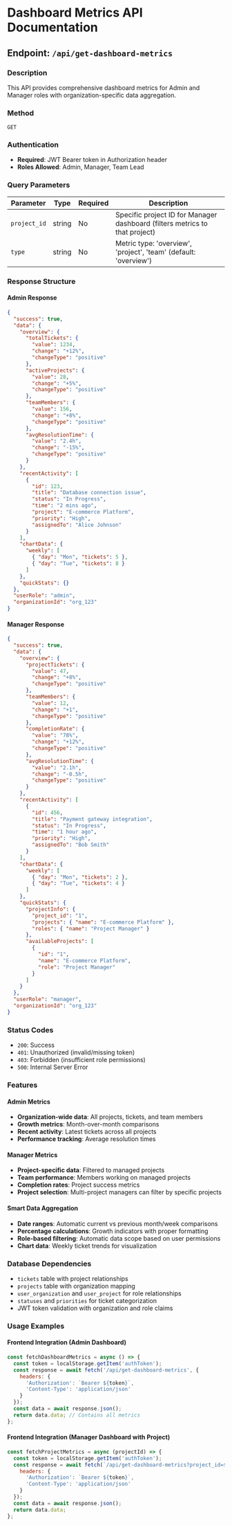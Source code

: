 # Dashboard Metrics API Documentation

## Endpoint: `/api/get-dashboard-metrics`

### Description
This API provides comprehensive dashboard metrics for Admin and Manager roles with organization-specific data aggregation.

### Method
`GET`

### Authentication
- **Required**: JWT Bearer token in Authorization header
- **Roles Allowed**: Admin, Manager, Team Lead

### Query Parameters
| Parameter | Type | Required | Description |
|-----------|------|----------|-------------|
| `project_id` | string | No | Specific project ID for Manager dashboard (filters metrics to that project) |
| `type` | string | No | Metric type: 'overview', 'project', 'team' (default: 'overview') |

### Response Structure

#### Admin Response
```json
{
  "success": true,
  "data": {
    "overview": {
      "totalTickets": {
        "value": 1234,
        "change": "+12%",
        "changeType": "positive"
      },
      "activeProjects": {
        "value": 28,
        "change": "+5%",
        "changeType": "positive"
      },
      "teamMembers": {
        "value": 156,
        "change": "+8%",
        "changeType": "positive"
      },
      "avgResolutionTime": {
        "value": "2.4h",
        "change": "-15%",
        "changeType": "positive"
      }
    },
    "recentActivity": [
      {
        "id": 123,
        "title": "Database connection issue",
        "status": "In Progress",
        "time": "2 mins ago",
        "project": "E-commerce Platform",
        "priority": "High",
        "assignedTo": "Alice Johnson"
      }
    ],
    "chartData": {
      "weekly": [
        { "day": "Mon", "tickets": 5 },
        { "day": "Tue", "tickets": 8 }
      ]
    },
    "quickStats": {}
  },
  "userRole": "admin",
  "organizationId": "org_123"
}
```

#### Manager Response
```json
{
  "success": true,
  "data": {
    "overview": {
      "projectTickets": {
        "value": 47,
        "change": "+8%",
        "changeType": "positive"
      },
      "teamMembers": {
        "value": 12,
        "change": "+1",
        "changeType": "positive"
      },
      "completionRate": {
        "value": "78%",
        "change": "+12%",
        "changeType": "positive"
      },
      "avgResolutionTime": {
        "value": "2.1h",
        "change": "-0.5h",
        "changeType": "positive"
      }
    },
    "recentActivity": [
      {
        "id": 456,
        "title": "Payment gateway integration",
        "status": "In Progress",
        "time": "1 hour ago",
        "priority": "High",
        "assignedTo": "Bob Smith"
      }
    ],
    "chartData": {
      "weekly": [
        { "day": "Mon", "tickets": 2 },
        { "day": "Tue", "tickets": 4 }
      ]
    },
    "quickStats": {
      "projectInfo": {
        "project_id": "1",
        "projects": { "name": "E-commerce Platform" },
        "roles": { "name": "Project Manager" }
      },
      "availableProjects": [
        {
          "id": "1",
          "name": "E-commerce Platform",
          "role": "Project Manager"
        }
      ]
    }
  },
  "userRole": "manager",
  "organizationId": "org_123"
}
```

### Status Codes
- `200`: Success
- `401`: Unauthorized (invalid/missing token)
- `403`: Forbidden (insufficient role permissions)
- `500`: Internal Server Error

### Features

#### Admin Metrics
- **Organization-wide data**: All projects, tickets, and team members
- **Growth metrics**: Month-over-month comparisons
- **Recent activity**: Latest tickets across all projects
- **Performance tracking**: Average resolution times

#### Manager Metrics
- **Project-specific data**: Filtered to managed projects
- **Team performance**: Members working on managed projects
- **Completion rates**: Project success metrics
- **Project selection**: Multi-project managers can filter by specific projects

#### Smart Data Aggregation
- **Date ranges**: Automatic current vs previous month/week comparisons
- **Percentage calculations**: Growth indicators with proper formatting
- **Role-based filtering**: Automatic data scope based on user permissions
- **Chart data**: Weekly ticket trends for visualization

### Database Dependencies
- `tickets` table with project relationships
- `projects` table with organization mapping
- `user_organization` and `user_project` for role relationships
- `statuses` and `priorities` for ticket categorization
- JWT token validation with organization and role claims

### Usage Examples

#### Frontend Integration (Admin Dashboard)
```javascript
const fetchDashboardMetrics = async () => {
  const token = localStorage.getItem('authToken');
  const response = await fetch('/api/get-dashboard-metrics', {
    headers: {
      'Authorization': `Bearer ${token}`,
      'Content-Type': 'application/json'
    }
  });
  const data = await response.json();
  return data.data; // Contains all metrics
};
```

#### Frontend Integration (Manager Dashboard with Project)
```javascript
const fetchProjectMetrics = async (projectId) => {
  const token = localStorage.getItem('authToken');
  const response = await fetch(`/api/get-dashboard-metrics?project_id=${projectId}`, {
    headers: {
      'Authorization': `Bearer ${token}`,
      'Content-Type': 'application/json'
    }
  });
  const data = await response.json();
  return data.data;
};
```